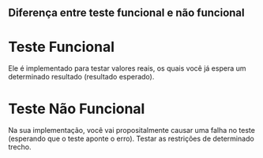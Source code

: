 ## Diferença entre teste funcional e não funcional

# Teste Funcional
Ele é implementado para testar valores reais, os quais você já espera um determinado resultado (resultado esperado).

# Teste Não Funcional
Na sua implementação, você vai propositalmente causar uma falha no teste (esperando que o teste 
aponte o erro). Testar as restrições de determinado trecho.